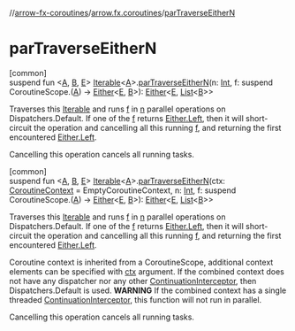//[arrow-fx-coroutines](../../index.md)/[arrow.fx.coroutines](index.md)/[parTraverseEitherN](par-traverse-either-n.md)

# parTraverseEitherN

[common]\
suspend fun &lt;[A](par-traverse-either-n.md), [B](par-traverse-either-n.md), [E](par-traverse-either-n.md)&gt; [Iterable](https://kotlinlang.org/api/latest/jvm/stdlib/kotlin.collections/-iterable/index.html)&lt;[A](par-traverse-either-n.md)&gt;.[parTraverseEitherN](par-traverse-either-n.md)(n: [Int](https://kotlinlang.org/api/latest/jvm/stdlib/kotlin/-int/index.html), f: suspend CoroutineScope.([A](par-traverse-either-n.md)) -&gt; [Either](../../../arrow-core/arrow-core/arrow.core/-either/index.md)&lt;[E](par-traverse-either-n.md), [B](par-traverse-either-n.md)&gt;): [Either](../../../arrow-core/arrow-core/arrow.core/-either/index.md)&lt;[E](par-traverse-either-n.md), [List](https://kotlinlang.org/api/latest/jvm/stdlib/kotlin.collections/-list/index.html)&lt;[B](par-traverse-either-n.md)&gt;&gt;

Traverses this [Iterable](https://kotlinlang.org/api/latest/jvm/stdlib/kotlin.collections/-iterable/index.html) and runs [f](par-traverse-either-n.md) in [n](par-traverse-either-n.md) parallel operations on Dispatchers.Default. If one of the [f](par-traverse-either-n.md) returns [Either.Left](../../../arrow-core/arrow-core/arrow.core/-either/-left/index.md), then it will short-circuit the operation and cancelling all this running [f](par-traverse-either-n.md), and returning the first encountered [Either.Left](../../../arrow-core/arrow-core/arrow.core/-either/-left/index.md).

Cancelling this operation cancels all running tasks.

[common]\
suspend fun &lt;[A](par-traverse-either-n.md), [B](par-traverse-either-n.md), [E](par-traverse-either-n.md)&gt; [Iterable](https://kotlinlang.org/api/latest/jvm/stdlib/kotlin.collections/-iterable/index.html)&lt;[A](par-traverse-either-n.md)&gt;.[parTraverseEitherN](par-traverse-either-n.md)(ctx: [CoroutineContext](https://kotlinlang.org/api/latest/jvm/stdlib/kotlin.coroutines/-coroutine-context/index.html) = EmptyCoroutineContext, n: [Int](https://kotlinlang.org/api/latest/jvm/stdlib/kotlin/-int/index.html), f: suspend CoroutineScope.([A](par-traverse-either-n.md)) -&gt; [Either](../../../arrow-core/arrow-core/arrow.core/-either/index.md)&lt;[E](par-traverse-either-n.md), [B](par-traverse-either-n.md)&gt;): [Either](../../../arrow-core/arrow-core/arrow.core/-either/index.md)&lt;[E](par-traverse-either-n.md), [List](https://kotlinlang.org/api/latest/jvm/stdlib/kotlin.collections/-list/index.html)&lt;[B](par-traverse-either-n.md)&gt;&gt;

Traverses this [Iterable](https://kotlinlang.org/api/latest/jvm/stdlib/kotlin.collections/-iterable/index.html) and runs [f](par-traverse-either-n.md) in [n](par-traverse-either-n.md) parallel operations on Dispatchers.Default. If one of the [f](par-traverse-either-n.md) returns [Either.Left](../../../arrow-core/arrow-core/arrow.core/-either/-left/index.md), then it will short-circuit the operation and cancelling all this running [f](par-traverse-either-n.md), and returning the first encountered [Either.Left](../../../arrow-core/arrow-core/arrow.core/-either/-left/index.md).

Coroutine context is inherited from a CoroutineScope, additional context elements can be specified with [ctx](par-traverse-either-n.md) argument. If the combined context does not have any dispatcher nor any other [ContinuationInterceptor](https://kotlinlang.org/api/latest/jvm/stdlib/kotlin.coroutines/-continuation-interceptor/index.html), then Dispatchers.Default is used. **WARNING** If the combined context has a single threaded [ContinuationInterceptor](https://kotlinlang.org/api/latest/jvm/stdlib/kotlin.coroutines/-continuation-interceptor/index.html), this function will not run in parallel.

Cancelling this operation cancels all running tasks.
